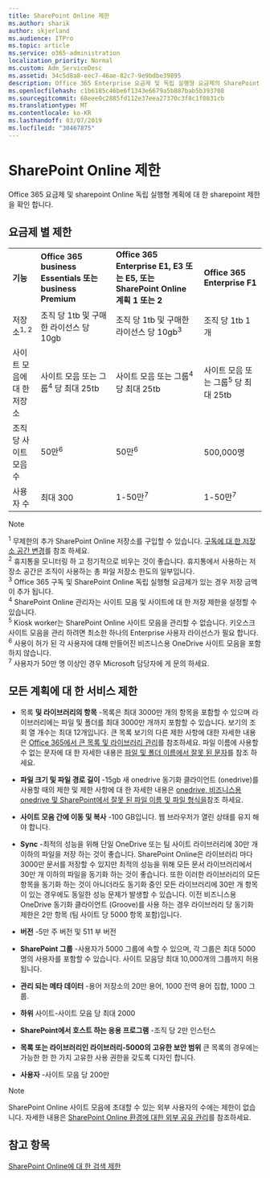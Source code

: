 ```yaml
---
title: SharePoint Online 제한
ms.author: sharik
author: skjerland
ms.audience: ITPro
ms.topic: article
ms.service: o365-administration
localization_priority: Normal
ms.custom: Adm_ServiceDesc
ms.assetid: 34c5d8a8-eec7-46ae-82c7-9e9bdbe39895
description: Office 365 Enterprise 요금제 및 독립 실행형 요금제의 SharePoint Online 제한 사항에 대해 알아봅니다.
ms.openlocfilehash: c1b6185c46be6f1343e6679a5b887bab5b393708
ms.sourcegitcommit: 68eee0c2885fd112e37eea27370c3f8c1f0831cb
ms.translationtype: MT
ms.contentlocale: ko-KR
ms.lasthandoff: 03/07/2019
ms.locfileid: "30467875"
---
```

# <a name="sharepoint-online-limits"></a>SharePoint Online 제한

Office 365 요금제 및 sharepoint Online 독립 실행형 계획에 대 한 sharepoint 제한을 확인 합니다.
  
## <a name="limits-by-plan"></a>요금제 별 제한

|||||
|:-----|:-----|:-----|:-----|
|**기능** <br/> |**Office 365 business Essentials 또는 business Premium** <br/> |**Office 365 Enterprise E1, E3 또는 E5, 또는 SharePoint Online 계획 1 또는 2** <br/> | **Office 365 Enterprise F1** <br/> |
|저장소<sup>1, 2</sup> <br/> |조직 당 1tb 및 구매한 라이선스 당 10gb  <br/> |조직 당 1tb 및 구매한 라이선스 당 10gb<sup>3</sup> <br/> |조직 당 1tb 1 <sup></sup> 개 <br/> |
|사이트 모음에 대 한 저장소  <br/> |사이트 모음 또는 그룹<sup>4</sup> 당 최대 25tb <br/> |사이트 모음 또는 그룹<sup>4</sup> 당 최대 25tb <br/> |사이트 모음 또는 그룹<sup>5</sup> 당 최대 25tb <br/> |
|조직 당 사이트 모음 수  <br/> |50만<sup>6</sup> <br/> |50만<sup>6</sup> <br/> | 500,000명<br/> |
|사용자 수  <br/> |최대 300  <br/> |1-50만<sup>7</sup> <br/> |1-50만<sup>7</sup> <br/> |
   
> [!NOTE]
> <sup>1</sup> 무제한의 추가 SharePoint Online 저장소를 구입할 수 있습니다. [구독에 대 한 저장소 공간 변경](https://support.office.com/article/96EA3533-DE64-4B01-839A-C560875A662C)를 참조 하세요. 
<br/><sup>2</sup> 휴지통을 모니터링 하 고 정기적으로 비우는 것이 좋습니다. 휴지통에서 사용하는 저장소 공간은 조직이 사용하는 총 파일 저장소 한도의 일부입니다. 
<br/> <sup>3</sup> Office 365 구독 및 SharePoint Online 독립 실행형 요금제가 있는 경우 저장 금액이 추가 됩니다. 
<br/><sup>4</sup> SharePoint Online 관리자는 사이트 모음 및 사이트에 대 한 저장 제한을 설정할 수 있습니다.
<br/> <sup>5</sup> Kiosk worker는 SharePoint Online 사이트 모음을 관리할 수 없습니다. 키오스크 사이트 모음을 관리 하려면 최소한 하나의 Enterprise 사용자 라이선스가 필요 합니다. 
<br/> <sup>6</sup> 사용이 허가 된 각 사용자에 대해 만들어진 비즈니스용 OneDrive 사이트 모음을 포함 하지 않습니다. 
<br/><sup>7</sup> 사용자가 50만 명 이상인 경우 Microsoft 담당자에 게 문의 하세요. 
  

  
## <a name="service-limits-for-all-plans"></a>모든 계획에 대 한 서비스 제한

- 목록 **및 라이브러리의 항목** -목록은 최대 3000만 개의 항목을 포함할 수 있으며 라이브러리에는 파일 및 폴더를 최대 3000만 개까지 포함할 수 있습니다. 보기의 조회 열 개수는 최대 12개입니다. 큰 목록 보기의 다른 제한 사항에 대한 자세한 내용은 [Office 365에서 큰 목록 및 라이브러리 관리](https://support.office.com/article/b4038448-ec0e-49b7-b853-679d3d8fb784)를 참조하세요. 파일 이름에 사용할 수 없는 문자에 대 한 자세한 내용은 [파일 및 폴더 이름에서 잘못 된 문자](https://support.office.com/article/64883a5d-228e-48f5-b3d2-eb39e07630fa)를 참조 하세요.

- **파일 크기 및 파일 경로 길이** -15gb 새 onedrive 동기화 클라이언트 (onedrive)를 사용할 때의 제한 및 제한 사항에 대 한 자세한 내용은 [onedrive, 비즈니스용 onedrive 및 SharePoint에서 잘못 된 파일 이름 및 파일 형식을](https://support.office.com/article/64883a5d-228e-48f5-b3d2-eb39e07630fa)참조 하세요.

- **사이트 모음 간에 이동 및 복사** -100 GB입니다. 웹 브라우저가 열린 상태를 유지 해야 합니다.

- **Sync** -최적의 성능을 위해 단일 OneDrive 또는 팀 사이트 라이브러리에 30만 개 이하의 파일을 저장 하는 것이 좋습니다. SharePoint Online은 라이브러리 마다 3000만 문서를 저장할 수 있지만 최적의 성능을 위해 모든 문서 라이브러리에서 30만 개 이하의 파일을 동기화 하는 것이 좋습니다. 또한 이러한 라이브러리의 모든 항목을 동기화 하는 것이 아니더라도 동기화 중인 모든 라이브러리에 30만 개 항목이 있는 경우에도 동일한 성능 문제가 발생할 수 있습니다. 이전 비즈니스용 OneDrive 동기화 클라이언트 (Groove)를 사용 하는 경우 라이브러리 당 동기화 제한은 2만 항목 (팀 사이트 당 5000 항목 포함)입니다.

- **버전** -5만 주 버전 및 511 부 버전

- **SharePoint 그룹** -사용자가 5000 그룹에 속할 수 있으며, 각 그룹은 최대 5000 명의 사용자를 포함할 수 있습니다. 사이트 모음당 최대 10,000개의 그룹까지 허용됩니다.

- **관리 되는 메타 데이터** -용어 저장소의 20만 용어, 1000 전역 용어 집합, 1000 그룹.

- **하위** 사이트-사이트 모음 당 최대 2000

- **SharePoint에서 호스트 하는 응용 프로그램** -조직 당 2만 인스턴스

- **목록 또는 라이브러리인 라이브러리-5000의 고유한 보안 범위** 큰 목록의 경우에는 가능한 한 한 가지 고유한 사용 권한을 갖도록 디자인 합니다.

- **사용자** -사이트 모음 당 200만

> [!NOTE]
> SharePoint Online 사이트 모음에 초대할 수 있는 외부 사용자의 수에는 제한이 없습니다. 자세한 내용은 [SharePoint Online 환경에 대한 외부 공유 관리](/sharepoint/external-sharing-overview)를 참조하세요.

## <a name="see-also"></a>참고 항목

[SharePoint Online에 대 한 검색 제한](/sharepoint/search-limits)